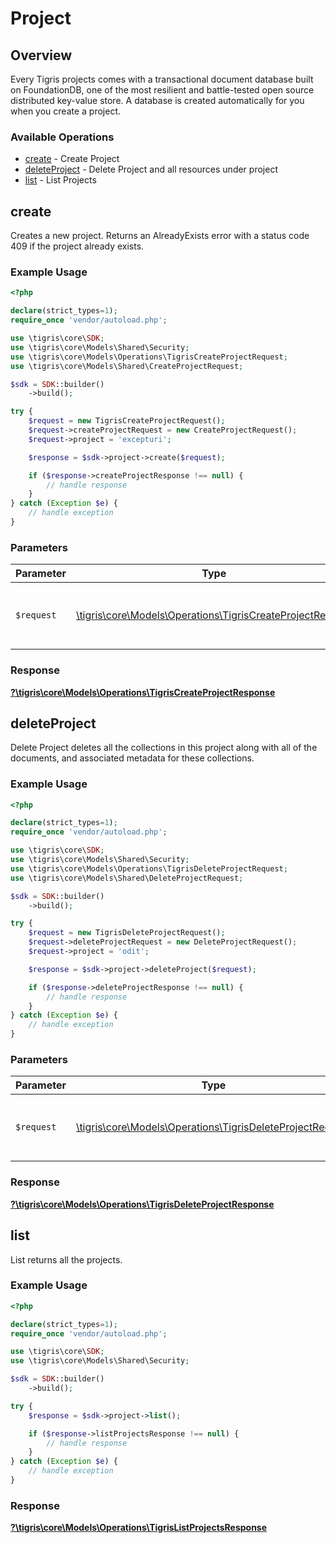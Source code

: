 # Project

## Overview

Every Tigris projects comes with a transactional document database built on FoundationDB, one of the most resilient and battle-tested open source distributed key-value store. A database is created automatically for you when you create a project.

### Available Operations

* [create](#create) - Create Project
* [deleteProject](#deleteproject) - Delete Project and all resources under project
* [list](#list) - List Projects

## create

Creates a new project. Returns an AlreadyExists error with a status code 409 if the project already exists.

### Example Usage

```php
<?php

declare(strict_types=1);
require_once 'vendor/autoload.php';

use \tigris\core\SDK;
use \tigris\core\Models\Shared\Security;
use \tigris\core\Models\Operations\TigrisCreateProjectRequest;
use \tigris\core\Models\Shared\CreateProjectRequest;

$sdk = SDK::builder()
    ->build();

try {
    $request = new TigrisCreateProjectRequest();
    $request->createProjectRequest = new CreateProjectRequest();
    $request->project = 'excepturi';

    $response = $sdk->project->create($request);

    if ($response->createProjectResponse !== null) {
        // handle response
    }
} catch (Exception $e) {
    // handle exception
}
```

### Parameters

| Parameter                                                                                                          | Type                                                                                                               | Required                                                                                                           | Description                                                                                                        |
| ------------------------------------------------------------------------------------------------------------------ | ------------------------------------------------------------------------------------------------------------------ | ------------------------------------------------------------------------------------------------------------------ | ------------------------------------------------------------------------------------------------------------------ |
| `$request`                                                                                                         | [\tigris\core\Models\Operations\TigrisCreateProjectRequest](../../models/operations/TigrisCreateProjectRequest.md) | :heavy_check_mark:                                                                                                 | The request object to use for the request.                                                                         |


### Response

**[?\tigris\core\Models\Operations\TigrisCreateProjectResponse](../../models/operations/TigrisCreateProjectResponse.md)**


## deleteProject

Delete Project deletes all the collections in this project along with all of the documents, and associated metadata for these collections.

### Example Usage

```php
<?php

declare(strict_types=1);
require_once 'vendor/autoload.php';

use \tigris\core\SDK;
use \tigris\core\Models\Shared\Security;
use \tigris\core\Models\Operations\TigrisDeleteProjectRequest;
use \tigris\core\Models\Shared\DeleteProjectRequest;

$sdk = SDK::builder()
    ->build();

try {
    $request = new TigrisDeleteProjectRequest();
    $request->deleteProjectRequest = new DeleteProjectRequest();
    $request->project = 'odit';

    $response = $sdk->project->deleteProject($request);

    if ($response->deleteProjectResponse !== null) {
        // handle response
    }
} catch (Exception $e) {
    // handle exception
}
```

### Parameters

| Parameter                                                                                                          | Type                                                                                                               | Required                                                                                                           | Description                                                                                                        |
| ------------------------------------------------------------------------------------------------------------------ | ------------------------------------------------------------------------------------------------------------------ | ------------------------------------------------------------------------------------------------------------------ | ------------------------------------------------------------------------------------------------------------------ |
| `$request`                                                                                                         | [\tigris\core\Models\Operations\TigrisDeleteProjectRequest](../../models/operations/TigrisDeleteProjectRequest.md) | :heavy_check_mark:                                                                                                 | The request object to use for the request.                                                                         |


### Response

**[?\tigris\core\Models\Operations\TigrisDeleteProjectResponse](../../models/operations/TigrisDeleteProjectResponse.md)**


## list

List returns all the projects.

### Example Usage

```php
<?php

declare(strict_types=1);
require_once 'vendor/autoload.php';

use \tigris\core\SDK;
use \tigris\core\Models\Shared\Security;

$sdk = SDK::builder()
    ->build();

try {
    $response = $sdk->project->list();

    if ($response->listProjectsResponse !== null) {
        // handle response
    }
} catch (Exception $e) {
    // handle exception
}
```


### Response

**[?\tigris\core\Models\Operations\TigrisListProjectsResponse](../../models/operations/TigrisListProjectsResponse.md)**

